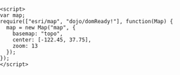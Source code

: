 <!DOCTYPE html>
<html>
  <head>
    <meta http-equiv="Content-Type" content="text/html; charset=utf-8">
    <meta name="viewport" content="initial-scale=1, maximum-scale=1,user-scalable=no">
    <title></title>
    <link rel="stylesheet" href="https://js.arcgis.com/3.23/esri/css/esri.css">
    <script src="https://js.arcgis.com/3.23/"></script>
    <style>
      html, body, #map {
        height: 100%;
        padding: 0;
        margin: 0;
      }
    </style>

    <script>
    var map;
    require(["esri/map", "dojo/domReady!"], function(Map) {
      map = new Map("map", {
        basemap: "topo",
        center: [-122.45, 37.75],
        zoom: 13
      });
    });
    </script>
  </head>
  <body class="claro">
  <div id="map"></div>
</body>
</html>
